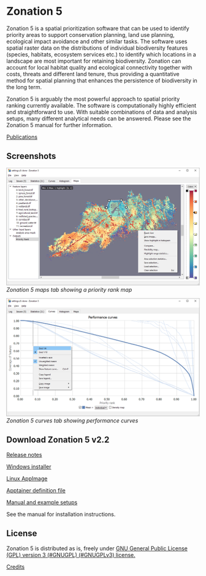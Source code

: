 # Zonation 5

Zonation 5 is a spatial prioritization software that can be used to identify priority areas to support conservation planning, land use planning, ecological impact avoidance and other similar tasks. The software uses spatial raster data on the distributions of individual biodiversity features (species, habitats, ecosystem services etc.) to identify which locations in a landscape are most important for retaining biodiversity. Zonation can account for local habitat quality and ecological connectivity together with costs, threats and different land tenure, thus providing a quantitative method for spatial planning that enhances the persistence of biodiversity in the long term.

Zonation 5 is arguably the most powerful approach to spatial priority ranking currently available. The software is computationally highly efficient and straightforward to use. With suitable combinations of data and analysis setups, many different analytical needs can be answered. Please see the Zonation 5 manual for further information.

[Publications](publications.md)

## Screenshots

[![Screenshot](screenshot1.png)](screenshot1.png)
*Zonation 5 maps tab showing a priority rank map*

[![Screenshot](screenshot2.png)](screenshot2.png)
*Zonation 5 curves tab showing performance curves*

## Download Zonation 5 v2.2

[Release notes](https://github.com/zonationteam/Zonation5/releases/latest)

[Windows installer](https://github.com/zonationteam/Zonation5/releases/latest/download/Zonation5_Windows.zip)

[Linux AppImage](https://github.com/zonationteam/Zonation5/releases/latest/download/Zonation5_Linux.zip)

[Apptainer definition file](https://github.com/zonationteam/Zonation5/releases/latest/download/Zonation5.def)

[Manual and example setups](https://github.com/zonationteam/Zonation5/releases/download/v2.0/manual_and_example_setups.zip)

See the manual for installation instructions.

## License
Zonation 5 is distributed as is, freely under [GNU General Public License (GPL) version 3 (#GNUGPL) (#GNUGPLv3) license.](https://www.gnu.org/licenses/gpl-3.0.html)

[Credits](credits.md)


